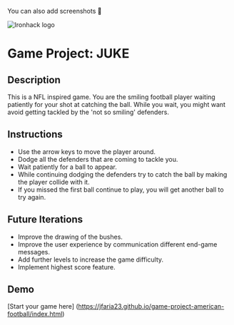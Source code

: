 You can also add screenshots 🙂

![Ironhack logo](https://user-images.githubusercontent.com/23629340/40541063-a07a0a8a-601a-11e8-91b5-2f13e4e6b441.png)

# Game Project: JUKE

## Description

This is a NFL inspired game. You are the smiling football player waiting patiently for your shot at catching the ball. While you wait, you might want avoid getting tackled by the 'not so smiling' defenders.

## Instructions

- Use the arrow keys to move the player around.
- Dodge all the defenders that are coming to tackle you.
- Wait patiently for a ball to appear.
- While continuing dodging the defenders try to catch the ball by making the player collide with it.
- If you missed the first ball continue to play, you will get another ball to try again.

## Future Iterations

- Improve the drawing of the bushes.
- Improve the user experience by communication different end-game messages.
- Add further levels to increase the game difficulty.
- Implement highest score feature.

## Demo

[Start your game here] (https://jfaria23.github.io/game-project-american-football/index.html)
